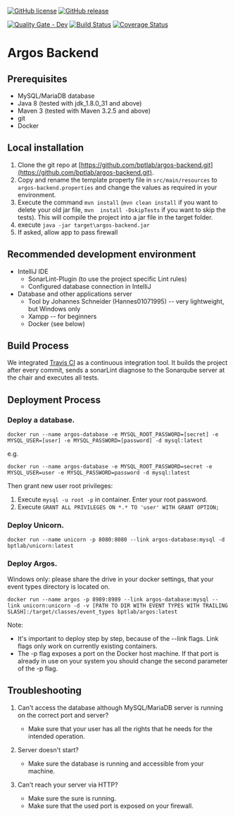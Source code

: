 [![GitHub license](https://img.shields.io/badge/license-MIT-blue.svg)](https://raw.githubusercontent.com/bptlab/argos-backend/master/LICENSE)
[![GitHub release](https://img.shields.io/badge/release-1.3-blue.svg)](https://github.com/bptlab/argos-backend/releases/latest)

[![Quality Gate - Dev](https://bpt-lab.org/sonarqube/api/badges/gate?key=de.hpi.bpt:argos-backend:dev "Developer branch")](https://bpt-lab.org/sonarqube/overview?id=de.hpi.bpt%3Aargos-backend)
[![Build Status](https://travis-ci.org/bptlab/argos-backend.svg?branch=master)](https://travis-ci.org/bptlab/argos-backend "Default branch")
[![Coverage Status](https://coveralls.io/repos/github/bptlab/argos-backend/badge.svg?branch=master)](https://coveralls.io/github/bptlab/argos-backend?branch=master)

# Argos Backend

## Prerequisites
* MySQL/MariaDB database
* Java 8 (tested with jdk_1.8.0_31 and above)
* Maven 3 (tested with Maven 3.2.5 and above)
* git
* Docker

## Local installation
1. Clone the git repo at [https://github.com/bptlab/argos-backend.git](https://github.com/bptlab/argos-backend.git).
1. Copy and rename the template property file in ```src/main/resources``` to ```argos-backend.properties``` and change the values as required in your environment.
1. Execute the command ```mvn install``` (```mvn clean install``` if you want to delete your old jar file, ```mvn 
install -DskipTests``` if you want to skip the tests). This will compile the project into a jar file in the target 
folder.  
1. execute `java -jar target\argos-backend.jar`
1. If asked, allow app to pass firewall

## Recommended development environment
* IntelliJ IDE
    * SonarLint-Plugin (to use the project specific Lint rules)
    * Configured database connection in IntelliJ
* Database and other applications server
    * Tool by Johannes Schneider (Hannes01071995) -- very lightweight, but Windows only
    * Xampp -- for beginners
    * Docker (see below)


## Build Process
We integrated [Travis CI](http://travis-ci.org/bptlab) as a continuous integration tool. It builds the project 
after every commit, sends a sonarLint diagnose to the Sonarqube server at the chair and executes all tests.


## Deployment Process
### Deploy a database.
```
docker run --name argos-database -e MYSQL_ROOT_PASSWORD=[secret] -e MYSQL_USER=[user] -e MYSQL_PASSWORD=[password] -d mysql:latest
```
e.g.
```
docker run --name argos-database -e MYSQL_ROOT_PASSWORD=secret -e MYSQL_USER=user -e MYSQL_PASSWORD=password -d mysql:latest
```

Then grant new user root privileges: 
1. Execute ```mysql -u root -p``` in container. Enter your root password.
1. Execute ```GRANT ALL PRIVILEGES ON *.* TO 'user' WITH GRANT OPTION;```


### Deploy Unicorn.
```
docker run --name unicorn -p 8080:8080 --link argos-database:mysql -d bptlab/unicorn:latest
```
### Deploy Argos. 
Windows only: please share the drive in your docker settings, that your event types directory is located on.
```
docker run --name argos -p 8989:8989 --link argos-database:mysql --link unicorn:unicorn -d -v [PATH TO DIR WITH EVENT TYPES WITH TRAILING SLASH]:/target/classes/event_types bptlab/argos:latest
```
Note:
- It's important to deploy step by step, because of the --link flags. Link flags only work on currently existing containers.
- The -p flag exposes a port on the Docker host machine. If that port is already in use on your system you should change the second parameter of the -p flag.


## Troubleshooting
1. Can't access the database although MySQL/MariaDB server is running on the correct port and server? 
    * Make sure that your user has all the rights that he needs for the intended operation.

1. Server doesn't start?
	* Make sure the database is running and accessible from your machine.

1. Can't reach your server via HTTP?
	* Make sure the sure is running. 
	* Make sure that the used port is exposed on your firewall.
